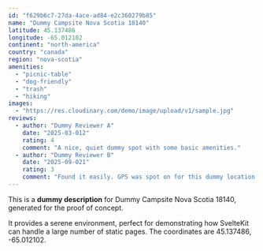 ```yaml
---
id: "f629b6c7-27da-4ace-ad84-e2c360279b85"
name: "Dummy Campsite Nova Scotia 18140"
latitude: 45.137486
longitude: -65.012102
continent: "north-america"
country: "canada"
region: "nova-scotia"
amenities:
  - "picnic-table"
  - "dog-friendly"
  - "trash"
  - "hiking"
images:
  - "https://res.cloudinary.com/demo/image/upload/v1/sample.jpg"
reviews:
  - author: "Dummy Reviewer A"
    date: "2025-03-012"
    rating: 4
    comment: "A nice, quiet dummy spot with some basic amenities."
  - author: "Dummy Reviewer B"
    date: "2025-09-021"
    rating: 3
    comment: "Found it easily. GPS was spot on for this dummy location."
---
```


This is a **dummy description** for Dummy Campsite Nova Scotia 18140, generated for the proof of concept.

It provides a serene environment, perfect for demonstrating how SvelteKit can handle a large number of static pages. The coordinates are 45.137486, -65.012102.
